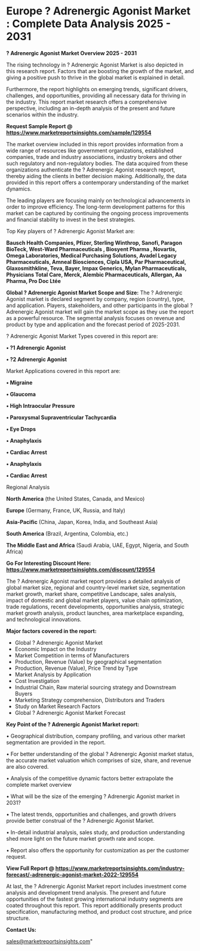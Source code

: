 # Europe ? Adrenergic Agonist Market : Complete Data Analysis 2025 - 2031

<Strong> ? Adrenergic Agonist Market Overview 2025 - 2031</strong>

The rising technology in ? Adrenergic Agonist Market is also depicted in this research report. Factors that are boosting the growth of the market, and giving a positive push to thrive in the global market is explained in detail.

Furthermore, the report highlights on emerging trends, significant drivers, challenges, and opportunities, providing all necessary data for thriving in the industry. This report market research offers a comprehensive perspective, including an in-depth analysis of the present and future scenarios within the industry.

<strong>Request Sample Report @ <a href=https://www.marketreportsinsights.com/sample/129554>https://www.marketreportsinsights.com/sample/129554</a></strong>

The market overview included in this report provides information from a wide range of resources like government organizations, established companies, trade and industry associations, industry brokers and other such regulatory and non-regulatory bodies. The data acquired from these organizations authenticate the ? Adrenergic Agonist research report, thereby aiding the clients in better decision making. Additionally, the data provided in this report offers a contemporary understanding of the market dynamics.

The leading players are focusing mainly on technological advancements in order to improve efficiency. The long-term development patterns for this market can be captured by continuing the ongoing process improvements and financial stability to invest in the best strategies.

Top Key players of ? Adrenergic Agonist Market are:

<strong>Bausch Health Companies, Pfizer, Sterling Winthrop, Sanofi, Paragon BioTeck, West-Ward Pharmaceuticals , Biosyent Pharma , Novartis, Omega Laboratories, Medical Purchasing Solutions, Avadel Legacy Pharmaceuticals, Amneal Biosciences, Cipla USA, Par Pharmaceutical, Glaxosmithkline, Teva, Bayer, Impax Generics, Mylan Pharmaceuticals, Physicians Total Care, Merck, Alembic Pharmaceuticals, Allergan, Aa Pharma, Pro Doc Ltée</strong>

<strong><b>Global ? Adrenergic Agonist Market Scope and Size:</b></strong>
The ? Adrenergic Agonist market is declared segment by company, region (country), type, and application. Players, stakeholders, and other participants in the global ? Adrenergic Agonist market will gain the market scope as they use the report as a powerful resource. The segmental analysis focuses on revenue and product by type and application and the forecast period of 2025-2031.

? Adrenergic Agonist Market Types covered in this report are:

<strong>• ?1 Adrenergic Agonist

• ?2 Adrenergic Agonist</strong>

Market Applications covered in this report are:

<strong>• Migraine

• Glaucoma

• High Intraocular Pressure

• Paroxysmal Supraventricular Tachycardia

• Eye Drops

• Anaphylaxis

• Cardiac Arrest

• Anaphylaxis

• Cardiac Arrest</strong> 

Regional Analysis

<strong>North America</strong> (the United States, Canada, and Mexico)

<strong>Europe</strong> (Germany, France, UK, Russia, and Italy)

<strong>Asia-Pacific</strong> (China, Japan, Korea, India, and Southeast Asia)

<strong>South America</strong> (Brazil, Argentina, Colombia, etc.)

<strong>The Middle East and Africa</strong> (Saudi Arabia, UAE, Egypt, Nigeria, and South Africa)

<strong>Go For Interesting Discount Here: <a href=https://www.marketreportsinsights.com/discount/129554>https://www.marketreportsinsights.com/discount/129554</a></strong>

The ? Adrenergic Agonist market report provides a detailed analysis of global market size, regional and country-level market size, segmentation market growth, market share, competitive Landscape, sales analysis, impact of domestic and global market players, value chain optimization, trade regulations, recent developments, opportunities analysis, strategic market growth analysis, product launches, area marketplace expanding, and technological innovations.

<strong><b>Major factors covered in the report:</b></strong>
<ul>
  <li>Global ? Adrenergic Agonist Market </li>
  <li>Economic Impact on the Industry</li>
  <li>Market Competition in terms of Manufacturers</li>
  <li>Production, Revenue (Value) by geographical segmentation</li>
  <li>Production, Revenue (Value), Price Trend by Type</li>
  <li>Market Analysis by Application</li>
  <li>Cost Investigation</li>
  <li>Industrial Chain, Raw material sourcing strategy and Downstream Buyers</li>
  <li>Marketing Strategy comprehension, Distributors and Traders</li>
  <li>Study on Market Research Factors</li>
  <li>Global ? Adrenergic Agonist Market Forecast</li>
</ul>

<strong><b>Key Point of the ? Adrenergic Agonist Market report:</b></strong>

• Geographical distribution, company profiling, and various other market segmentation are provided in the report.

• For better understanding of the global ? Adrenergic Agonist market status, the accurate market valuation which comprises of size, share, and revenue are also covered.

• Analysis of the competitive dynamic factors better extrapolate the complete market overview

• What will be the size of the emerging ? Adrenergic Agonist market in 2031?

• The latest trends, opportunities and challenges, and growth drivers provide better construal of the ? Adrenergic Agonist Market.

• In-detail industrial analysis, sales study, and production understanding shed more light on the future market growth rate and scope.

• Report also offers the opportunity for customization as per the customer request.

<strong><b>View Full Report @ <a href=https://www.marketreportsinsights.com/industry-forecast/-adrenergic-agonist-market-2022-129554>https://www.marketreportsinsights.com/industry-forecast/-adrenergic-agonist-market-2022-129554</a></b></strong>


At last, the ? Adrenergic Agonist Market report includes investment come analysis and development trend analysis. The present and future opportunities of the fastest growing international industry segments are coated throughout this report. This report additionally presents product specification, manufacturing method, and product cost structure, and price structure.

<strong>Contact Us:</strong>

sales@marketreportsinsights.com"

